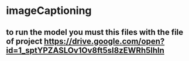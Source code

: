 # imageCaptioning
## to run the model you must this files with the file of project https://drive.google.com/open?id=1_sptYPZASLOv1Ov8ft5sI8zEWRh5lhln
